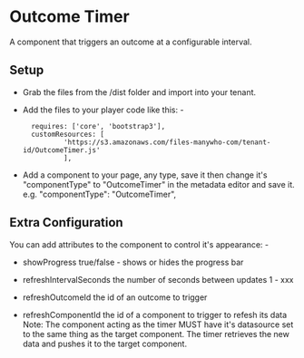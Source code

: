 # Outcome Timer

A component that triggers an outcome at a configurable interval.


## Setup

- Grab the files from the /dist folder and import into your tenant.

- Add the files to your player code like this: -

        requires: ['core', 'bootstrap3'],
        customResources: [
                'https://s3.amazonaws.com/files-manywho-com/tenant-id/OutcomeTimer.js'
                ],


- Add a component to your page, any type, save it then change it's "componentType" to "OutcomeTimer" in the metadata editor and save it.
e.g. 
            "componentType": "OutcomeTimer",


## Extra Configuration

You can add attributes to the component to control it's appearance: -

- showProgress		        true/false - shows or hides the progress bar

- refreshIntervalSeconds	the number of seconds between updates 1 - xxx

- refreshOutcomeId	        the id of an outcome to trigger

- refreshComponentId	        the id of a component to trigger to refesh its data Note:  The component acting as the timer MUST have it's datasource set to the same thing as the target component.  The timer retrieves the new data and pushes it to the target component.